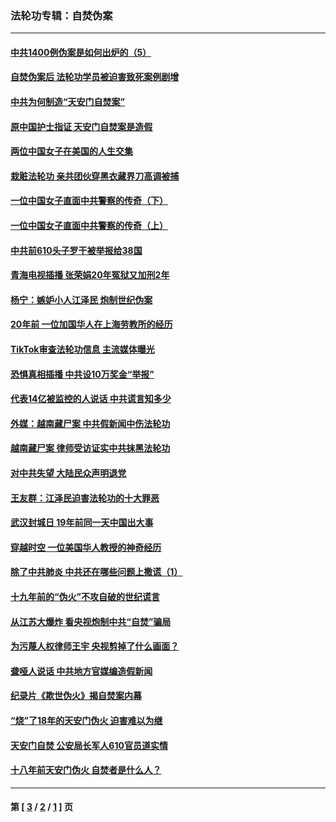 ### 法轮功专辑：自焚伪案
---
#### [中共1400例伪案是如何出炉的（5）](../../pages/nf5562/n13226831.md?12020430) 
#### [自焚伪案后 法轮功学员被迫害致死案例剧增](../../pages/nf5562/n13190600.md?12020430) 
#### [中共为何制造“天安门自焚案”](../../pages/nf5562/n13183270.md?12020430) 
#### [原中国护士指证 天安门自焚案是造假](../../pages/nf5562/n13172289.md?12020430) 
#### [两位中国女子在美国的人生交集](../../pages/nf5562/n13156138.md?12020430) 
#### [栽赃法轮功 亲共团伙穿黑衣藏界刀高调被捕](../../pages/nf5562/n13073780.md?12020430) 
#### [一位中国女子直面中共警察的传奇（下）](../../pages/nf5562/n12989706.md?12020430) 
#### [一位中国女子直面中共警察的传奇（上）](../../pages/nf5562/n12985072.md?12020430) 
#### [中共前610头子罗干被举报给38国](../../pages/nf5562/n12975419.md?12020430) 
#### [青海电视插播 张荣娟20年冤狱又加刑2年](../../pages/nf5562/n12738166.md?12020430) 
#### [杨宁：嫉妒小人江泽民 炮制世纪伪案](../../pages/nf5562/n12724108.md?12020430) 
#### [20年前 一位加国华人在上海劳教所的经历](../../pages/nf5562/n12707932.md?12020430) 
#### [TikTok审查法轮功信息 主流媒体曝光](../../pages/nf5562/n12362336.md?12020430) 
#### [恐惧真相插播 中共设10万奖金“举报”](../../pages/nf5562/n12306396.md?12020430) 
#### [代表14亿被监控的人说话 中共谎言知多少](../../pages/nf5562/n12297484.md?12020430) 
#### [外媒：越南藏尸案 中共假新闻中伤法轮功](../../pages/nf5562/n12264411.md?12020430) 
#### [越南藏尸案 律师受访证实中共抹黑法轮功](../../pages/nf5562/n12261878.md?12020430) 
#### [对中共失望 大陆民众声明退党](../../pages/nf5562/n12187315.md?12020430) 
#### [王友群：江泽民迫害法轮功的十大罪恶](../../pages/nf5562/n12169074.md?12020430) 
#### [武汉封城日 19年前同一天中国出大事](../../pages/nf5562/n12150901.md?12020430) 
#### [穿越时空  一位美国华人教授的神奇经历](../../pages/nf5562/n12097460.md?12020430) 
#### [除了中共肺炎 中共还在哪些问题上撒谎（1）](../../pages/nf5562/n11955770.md?12020430) 
#### [十九年前的“伪火”不攻自破的世纪谎言](../../pages/nf5562/n11813238.md?12020430) 
#### [从江苏大爆炸 看央视炮制中共“自焚”骗局](../../pages/nf5562/n11140275.md?12020430) 
#### [为污蔑人权律师王宇 央视剪掉了什么画面？](../../pages/nf5562/n11130142.md?12020430) 
#### [聋哑人说话 中共地方官媒编造假新闻](../../pages/nf5562/n11006067.md?12020430) 
#### [纪录片《欺世伪火》揭自焚案内幕](../../pages/nf5562/n11002664.md?12020430) 
#### [“烧”了18年的天安门伪火 迫害难以为继](../../pages/nf5562/n10996660.md?12020430) 
#### [天安门自焚 公安局长军人610官员道实情](../../pages/nf5562/n10997098.md?12020430) 
#### [十八年前天安门伪火 自焚者是什么人？](../../pages/nf5562/n10996556.md?12020430) 

---
#### 第 [ [3](./3.md?12020430) / [2](./2.md?12020430) / [1](./1.md?12020430) ] 页
